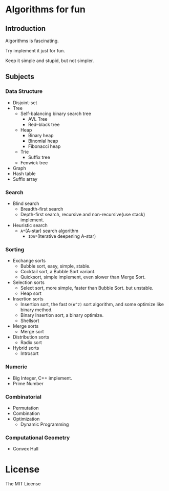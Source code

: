 # Algorithms for fun

## Introduction
Algorithms is fascinating.

Try implement it just for fun.

Keep it simple and stupid, but not simpler.


## Subjects
### Data Structure
- Disjoint-set
- Tree
    - Self-balancing binary search tree
        - AVL Tree
        - Red–black tree
    - Heap
        - Binary heap
        - Binomial heap
        - Fibonacci heap
    - Trie
        - Suffix tree
    - Fenwick tree
- Graph
- Hash table
- Suffix array


### Search
- Blind search
    - Breadth-first search
    - Depth-first search, recursive and non-recursive(use stack) implement.
- Heuristic search
    - `A*`(A-star) search algorithm
        - `IDA*`(Iterative deepening A-star)


### Sorting
- Exchange sorts
    - Bubble sort, easy, simple, stable.
    - Cocktail sort, a Bubble Sort variant.
    - Quicksort, simple implement, even slower than Merge Sort.
- Selection sorts
    - Select sort, more simple, faster than Bubble Sort. but unstable.
    - Heap sort
- Insertion sorts
    - Insertion sort, the fast `O(n^2)` sort algorithm, and some optimize like binary method.
    - Binary Insertion sort, a binary optimize.  
    - Shellsort
- Merge sorts
    - Merge sort
- Distribution sorts
    - Radix sort
- Hybrid sorts
    - Introsort


### Numeric
- Big Integer, C++ implement.
- Prime Number


### Combinatorial
- Permutation
- Combination
- Optimization
    - Dynamic Programming


### Computational Geometry
- Convex Hull


# License
The MIT License
